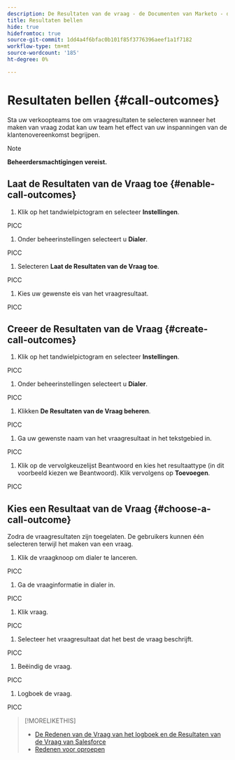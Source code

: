 ```yaml
---
description: De Resultaten van de vraag - de Documenten van Marketo - de Documentatie van het Product
title: Resultaten bellen
hide: true
hidefromtoc: true
source-git-commit: 1dd4a4f6bfac0b101f85f3776396aeef1a1f7182
workflow-type: tm+mt
source-wordcount: '185'
ht-degree: 0%

---
```


# Resultaten bellen {#call-outcomes}

Sta uw verkoopteams toe om vraagresultaten te selecteren wanneer het maken van vraag zodat kan uw team het effect van uw inspanningen van de klantenovereenkomst begrijpen.

>[!NOTE]
>
>**Beheerdersmachtigingen vereist.**

## Laat de Resultaten van de Vraag toe {#enable-call-outcomes}

1. Klik op het tandwielpictogram en selecteer **Instellingen**.

PICC

1. Onder beheerinstellingen selecteert u **Dialer**.

PICC

1. Selecteren **Laat de Resultaten van de Vraag toe**.

PICC

1. Kies uw gewenste eis van het vraagresultaat.

PICC

## Creeer de Resultaten van de Vraag {#create-call-outcomes}

1. Klik op het tandwielpictogram en selecteer **Instellingen**.

PICC

1. Onder beheerinstellingen selecteert u **Dialer**.

PICC

1. Klikken **De Resultaten van de Vraag beheren**.

PICC

1. Ga uw gewenste naam van het vraagresultaat in het tekstgebied in.

PICC

1. Klik op de vervolgkeuzelijst Beantwoord en kies het resultaattype (in dit voorbeeld kiezen we Beantwoord). Klik vervolgens op **Toevoegen**.

PICC

## Kies een Resultaat van de Vraag {#choose-a-call-outcome}

Zodra de vraagresultaten zijn toegelaten. De gebruikers kunnen één selecteren terwijl het maken van een vraag.

1. Klik de vraagknoop om dialer te lanceren.

PICC

1. Ga de vraaginformatie in dialer in.

PICC

1. Klik vraag.

PICC

1. Selecteer het vraagresultaat dat het best de vraag beschrijft.

PICC

1. Beëindig de vraag.

PICC

1. Logboek de vraag.

PICC

>[!MORELIKETHIS]
>
>* [De Redenen van de Vraag van het logboek en de Resultaten van de Vraag van Salesforce](/help/marketo/product-docs/marketo-sales-connect/phone/log-call-reasons-and-call-outcomes-to-salesforce.md)
>* [Redenen voor oproepen](/help/marketo/product-docs/marketo-sales-connect/phone/call-reasons.md)